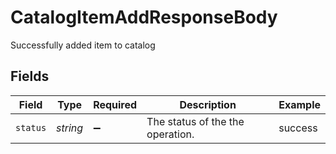 # CatalogItemAddResponseBody

Successfully added item to catalog


## Fields

| Field                            | Type                             | Required                         | Description                      | Example                          |
| -------------------------------- | -------------------------------- | -------------------------------- | -------------------------------- | -------------------------------- |
| `status`                         | *string*                         | :heavy_minus_sign:               | The status of the the operation. | success                          |
